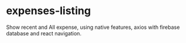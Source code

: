 # expenses-listing
Show recent and All expense, using native features, axios with firebase database and react navigation.  
